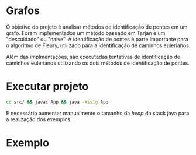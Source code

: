 # Grafos

O objetivo do projeto é analisar métodos de identificação de pontes em um grafo. Foram implementados um método baseado em Tarjan e um "descuidado" ou "naive". A identificação de pontes é parte importante para o algoritmo de Fleury, utilizado para a identificação de caminhos eulerianos.

Além das implmentações, são executadas tentativas de identiticação de caminhos eulerianos utilizando os dois métodos de identificação de pontes.

# Executar projeto

```bash
cd src/ && javac App && java -Xss1g App
```

É necessário aumentar manualmente o tamanho da _heap_ da stack java para a realização dos exemplos.

# Exemplo

